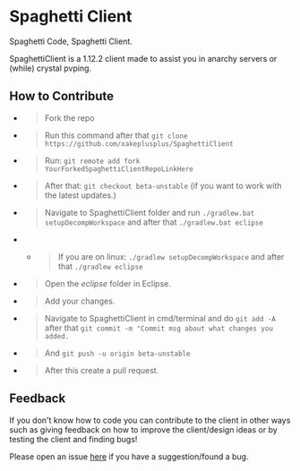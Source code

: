 # Spaghetti Client
Spaghetti Code, Spaghetti Client.

SpaghettiClient is a 1.12.2 client made to assist you in anarchy servers or (while) crystal pvping.

## How to Contribute
- > Fork the repo
- > Run this command after that ``git clone https://github.com/xakeplusplus/SpaghettiClient``
- > Run: ``git remote add fork YourForkedSpaghettiClientRepoLinkHere``
- > After that: ``git checkout beta-unstable`` (if you want to work with the latest updates.)
- > Navigate to SpaghettiClient folder and run ``./gradlew.bat setupDecompWorkspace`` and after that ``./gradlew.bat eclipse``
- - > If you are on linux: ``./gradlew setupDecompWorkspace`` and after that ``./gradlew eclipse``
- > Open the *eclipse* folder in Eclipse.
- > Add your changes.
- > Navigate to SpaghettiClient in cmd/terminal and do ``git add -A`` after that ``git commit -m "Commit msg about what changes you added.``
- > And ``git push -u origin beta-unstable``
- > After this create a pull request.

## Feedback
If you don't know how to code you can contribute to the client in other ways such as giving feedback on how to improve the client/design ideas or by testing the client and finding bugs!

Please open an issue [here](https://github.com/xakeplusplus/SpaghettiClient/issues/new) if you have a suggestion/found a bug.
